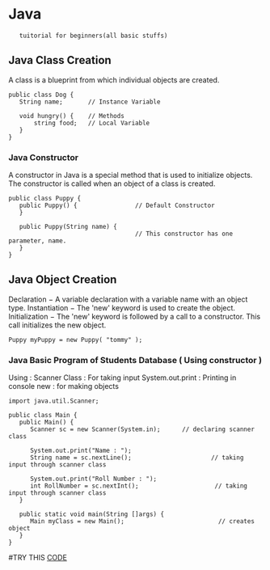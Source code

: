 # Java
       tuitorial for beginners(all basic stuffs)
       
## Java Class Creation
A class is a blueprint from which individual objects are created.
```
public class Dog {
   String name;       // Instance Variable

   void hungry() {    // Methods
       string food;   // Local Variable
   }
}
```

### Java Constructor
A constructor in Java is a special method that is used to initialize objects. The constructor is called when an object of a class is created. 
```
public class Puppy {
   public Puppy() {                // Default Constructor
   }

   public Puppy(String name) {
                                   // This constructor has one parameter, name.
   }
}
```

## Java Object Creation
Declaration − A variable declaration with a variable name with an object type.
Instantiation − The 'new' keyword is used to create the object.
Initialization − The 'new' keyword is followed by a call to a constructor. This call initializes the new object.
```
Puppy myPuppy = new Puppy( "tommy" );
```
### Java Basic Program of Students Database ( Using constructor )
Using :
      Scanner Class : For taking input
      System.out.print : Printing in console
      new : for making objects
       
```
import java.util.Scanner;

public class Main {
   public Main() {
      Scanner sc = new Scanner(System.in);		// declaring scanner class
      
      System.out.print("Name : ");
      String name = sc.nextLine();                      // taking input through scanner class
      
      System.out.print("Roll Number : ");
      int RollNumber = sc.nextInt();                     // taking input through scanner class
   }

   public static void main(String []args) {
      Main myClass = new Main();                          // creates object 
   }
}
```
#TRY THIS [CODE](https://github.com/Nehasingh1300/Java/blob/master/PrintName.java) 
















